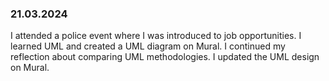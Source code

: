 ### 21.03.2024
I attended a police event where I was introduced to job opportunities. I learned UML and created a UML diagram on Mural. I continued my reflection about comparing UML methodologies. I updated the UML design on Mural.